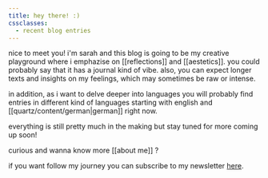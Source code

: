 ```yaml
---
title: hey there! :)
cssclasses:
  - recent blog entries
---
```

nice to meet you! i'm sarah and this blog is going to be my creative playground where i emphazise on [[reflections]] and [[aestetics]]. you could probably say that it has a journal kind of vibe. also, you can expect longer texts and insights on my feelings, which may sometimes be raw or intense. 

in addition, as i want to delve deeper into languages you will probably find entries in different kind of languages starting with english and [[quartz/content/german|german]] right now. 

everything is still pretty much in the making but stay tuned for more coming up soon! 

curious and wanna know more [[about me]] ? 

if you want follow my journey you can subscribe to my newsletter [here](https://eudaemonia.ck.page/b7d7859bc4).

